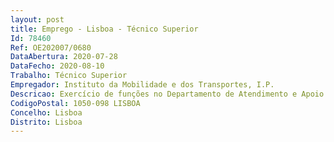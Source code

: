 ```yaml
--- 
layout: post
title: Emprego - Lisboa - Técnico Superior
Id: 78460
Ref: OE202007/0680
DataAbertura: 2020-07-28
DataFecho: 2020-08-10
Trabalho: Técnico Superior
Empregador: Instituto da Mobilidade e dos Transportes, I.P.
Descricao: Exercício de funções no Departamento de Atendimento e Apoio ao Utilizador nomeadamente as que se descrevem em seguida a) Editar, gerir e atualizar conteúdos dos portais de Internet e de Intranet através da plataforma Sharepoint b) Conceber elementos de Web design para apoio e ou integração nos portais de Internet e de Intranet c) Elaborar relatórios de estatísticas dos portais d) Avaliar os resultados das atividades de Internet e Intranet e) Propor eventuais medidas corretivas.
CodigoPostal: 1050-098 LISBOA
Concelho: Lisboa
Distrito: Lisboa
--- 
```


